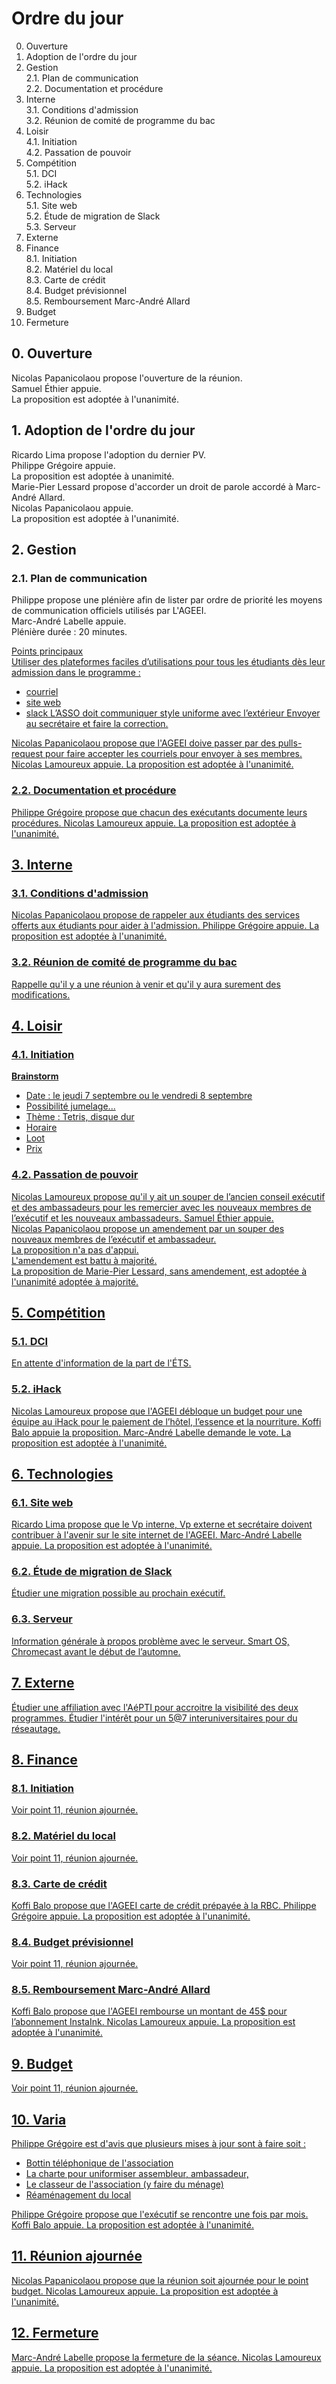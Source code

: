 # Ordre du jour

0. Ouverture
1. Adoption de l'ordre du jour
2. Gestion <br>
	2.1. Plan de communication <br>
	2.2. Documentation et procédure
3. Interne <br>
	3.1. Conditions d'admission <br>
	3.2. Réunion de comité de programme du bac 
4. Loisir <br>
	4.1. Initiation <br>
	4.2. Passation de pouvoir
5. Compétition <br>
	5.1. DCI <br>
	5.2. iHack <br>
6. Technologies <br>
	5.1. Site web <br>
	5.2. Étude de migration de Slack <br>
	5.3. Serveur
7. Externe
8. Finance <br>
	8.1. Initiation <br>
	8.2. Matériel du local <br>
	8.3. Carte de crédit <br>
	8.4. Budget prévisionnel <br>
	8.5. Remboursement Marc-André Allard
9. Budget
10. Fermeture


## 0. Ouverture

Nicolas Papanicolaou propose l'ouverture de la réunion.<br>
Samuel Éthier appuie.<br>
La proposition est adoptée à l'unanimité.

## 1. Adoption de l'ordre du jour

Ricardo Lima propose l'adoption du dernier PV.<br>
Philippe Grégoire appuie.<br>
La proposition est adoptée à unanimité.<br>
Marie-Pier Lessard propose d'accorder un droit de parole accordé à Marc-André Allard.<br>
Nicolas Papanicolaou appuie.<br>
La proposition est adoptée à l'unanimité.

## 2. Gestion

### 2.1. Plan de communication

Philippe propose une plénière afin de lister par ordre de priorité les moyens de communication officiels utilisés par L'AGEEI.<br>
Marc-André Labelle appuie.<br>
Plénière durée : 20 minutes.

<u> Points principaux<br>
Utiliser des plateformes faciles d’utilisations pour tous les étudiants dès leur admission dans le programme : 
* courriel 
* site web
* slack
L’ASSO doit communiquer style uniforme avec l’extérieur
Envoyer au secrétaire et faire la correction.

Nicolas Papanicolaou propose que l'AGEEI doive passer par des pulls-request pour faire accepter les courriels pour envoyer à ses membres. 
Nicolas Lamoureux appuie.
La proposition est adoptée à l'unanimité.
	
### 2.2. Documentation et procédure

Philippe Grégoire propose que chacun des exécutants documente leurs procédures.
Nicolas Lamoureux appuie.
La proposition est adoptée à l'unanimité.

## 3. Interne

### 3.1. Conditions d'admission

Nicolas Papanicolaou propose de rappeler aux étudiants des services offerts aux étudiants pour aider à l'admission.
Philippe Grégoire appuie.
La proposition est adoptée à l'unanimité.

### 3.2. Réunion de comité de programme du bac

Rappelle qu'il y a une réunion à venir et qu'il y aura surement des modifications.

## 4. Loisir
### 4.1. Initiation

**Brainstorm**
* Date : le jeudi 7 septembre ou le vendredi 8 septembre
* Possibilité jumelage...
* Thème : Tetris, disque dur 
* Horaire
* Loot
* Prix

### 4.2. Passation de pouvoir

Nicolas Lamoureux propose qu'il y ait un souper de l’ancien conseil exécutif et des ambassadeurs pour les remercier avec les nouveaux membres de l’exécutif et les nouveaux ambassadeurs.
Samuel Éthier appuie. <br/>
Nicolas Papanicolaou propose un amendement par  un souper des nouveaux membres de l’exécutif et ambassadeur. <br/>
La proposition n'a pas d'appui.<br/>
L'amendement est battu à majorité. <br/>
La proposition de Marie-Pier Lessard, sans amendement, est adoptée à l'unanimité adoptée à majorité.<br/>

## 5. Compétition
### 5.1. DCI

En attente d'information de la part de l'ÉTS.

### 5.2. iHack

Nicolas Lamoureux propose que l'AGEEI débloque un budget pour une équipe au iHack pour le paiement de l’hôtel, l’essence et la nourriture.
Koffi Balo appuie la proposition.
Marc-André Labelle demande le vote.
La proposition est adoptée à l'unanimité.

## 6. Technologies
### 6.1. Site web

Ricardo Lima  propose que le Vp interne, Vp externe et secrétaire doivent contribuer à l'avenir sur le site internet de l'AGEEI.
Marc-André Labelle appuie.
La proposition est adoptée à l'unanimité.

### 6.2. Étude de migration de Slack

Étudier une migration possible au prochain exécutif.

### 6.3. Serveur

Information générale à propos problème avec le serveur.
Smart OS, Chromecast avant le début de l’automne.

## 7. Externe

Étudier une affiliation avec l'AéPTI pour accroitre la visibilité des deux programmes.
Étudier l'intérêt pour un 5@7 interuniversitaires pour du réseautage.

## 8. Finance
### 8.1. Initiation

Voir point 11, réunion ajournée.

### 8.2. Matériel du local

Voir point 11, réunion ajournée.

### 8.3. Carte de crédit

Koffi Balo propose que l'AGEEI carte de crédit prépayée à la RBC.
Philippe Grégoire appuie.
La proposition est adoptée à l'unanimité.

### 8.4. Budget prévisionnel

Voir point 11, réunion ajournée.
 
### 8.5. Remboursement Marc-André Allard

Koffi Balo propose que l'AGEEI rembourse un montant de 45$ pour l’abonnement InstaInk.
Nicolas Lamoureux appuie.
La proposition est adoptée à l'unanimité.

## 9. Budget

Voir point 11, réunion ajournée.

## 10. Varia

Philippe Grégoire est d'avis que plusieurs mises à jour sont à faire soit : 
* Bottin téléphonique de l'association
* La charte pour uniformiser assembleur, ambassadeur, 
* Le classeur de l'association (y faire du ménage)
* Réaménagement du local

Philippe Grégoire propose que l'exécutif se rencontre une fois par mois.
Koffi Balo appuie.
La proposition est adoptée à l'unanimité.

## 11. Réunion ajournée

Nicolas Papanicolaou propose que la réunion soit ajournée pour le point budget. 
Nicolas Lamoureux appuie.
La proposition est adoptée à l'unanimité.

## 12. Fermeture
Marc-André Labelle propose la fermeture de la séance.
Nicolas Lamoureux appuie.
La proposition est adoptée à l'unanimité.


